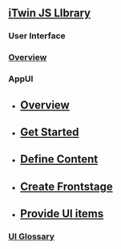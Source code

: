 ## [iTwin JS LIbrary](../../learning)

### User Interface

### [Overview](./)

### AppUI

- ## [Overview](./appui)
- ## [Get Started](./appui/get-started)
- ## [Define Content](./appui/define-content)
- ## [Create Frontstage](./appui/create-frontstage)
- ## [Provide UI items](./appui/provide-ui-items)

### [UI Glossary](./uiglossary)
